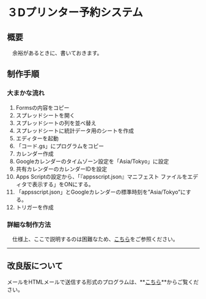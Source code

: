 # ３Dプリンター予約システム

## 概要
　余裕があるときに、書いておきます。

## 制作手順
### 大まかな流れ
1. Formsの内容をコピー
2. スプレッドシートを開く
3. スプレッドシートの列を並べ替え
4. スプレッドシートに統計データ用のシートを作成
5. エディターを起動
6. 「コード.gs」にプログラムをコピー
7. カレンダー作成
8. Googleカレンダーのタイムゾーン設定を「Asia/Tokyo」に設定
9. 共有カレンダーのカレンダーIDを設定
10. Apps Scriptの設定から、「『appsscript.json』マニフェスト ファイルをエディタで表示する」をONにする。
11. 「appsscript.json」とGoogleカレンダーの標準時刻を”Asia/Tokyo”にする。
12. トリガーを作成

### 詳細な制作方法
　仕様上、ここで説明するのは困難なため、[こちら](https://docs.google.com/presentation/d/1kbetnzNWJhqHs8HRFIbdlJpq9zAkcbEO/edit?usp=sharing&ouid=106480420577465092683&rtpof=true&sd=true)をご参照ください。

---
## 改良版について
メールをHTMLメールで送信する形式のプログラムは、**[こちら](https://github.com/Hoshimikan6490/yoyaku-system/tree/main/.new_system)**からご覧ください。
